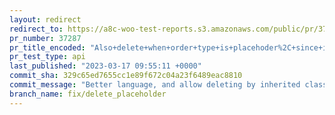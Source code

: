 ```yaml
---
layout: redirect
redirect_to: https://a8c-woo-test-reports.s3.amazonaws.com/public/pr/37287/api/index.html
pr_number: 37287
pr_title_encoded: "Also+delete+when+order+type+is+placehoder%2C+since+it+was+created+by+HPOS."
pr_test_type: api
last_published: "2023-03-17 09:55:11 +0000"
commit_sha: 329c65ed7655cc1e89f672c04a23f6489eac8810
commit_message: "Better language, and allow deleting by inherited classes too."
branch_name: fix/delete_placeholder
---
```

